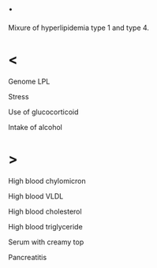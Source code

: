 # .

Mixure of hyperlipidemia type 1 and type 4.

# <

Genome LPL

Stress

Use of glucocorticoid

Intake of alcohol

# >

High blood chylomicron

High blood VLDL

High blood cholesterol

High blood triglyceride

Serum with creamy top

Pancreatitis
